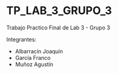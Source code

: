 # TP_LAB_3_GRUPO_3
Trabajo Practico Final de Lab 3 - Grupo 3

Integrantes:
  - Albarracín Joaquín
  - García Franco
  - Muñoz Agustín
